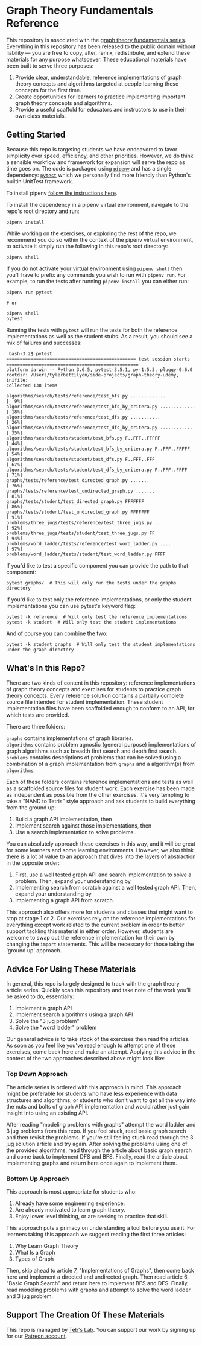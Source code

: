 # Graph Theory Fundamentals Reference

This repository is associated with the [graph theory fundamentals series](). Everything in this repository has been released to the public domain without liability — you are free to copy, alter, remix, redistribute, and extend these materials for any purpose whatsoever.  These educational materials have been built to serve three purposes:

1. Provide clear, understandable, reference implementations of graph theory concepts and algorithms targeted at people learning these concepts for the first time.
1. Create opportunities for learners to practice implementing important graph theory concepts and algorithms.
1. Provide a useful scaffold for educators and instructors to use in their own class materials.

## Getting Started

Because this repo is targeting students we have endeavored to favor simplicity over speed, efficiency, and other priorities. However, we do think a sensible workflow and framework for expansion will serve the repo as time goes on. The code is packaged using [`pipenv`](https://pipenv.readthedocs.io/en/latest/) and has a single dependency: [`pytest`](https://docs.pytest.org/en/latest/) which we personally find more friendly than Python's builtin UnitTest framework.

To install pipenv [follow the instructions here](https://pipenv.readthedocs.io/en/latest/install/#installing-pipenv).

To install the dependency in a pipenv virtual environment, navigate to the repo's root directory and run:

```
pipenv install
```

While working on the exercises, or exploring the rest of the repo, we recommend you do so within the context of the pipenv virtual environment, to activate it simply run the following in this repo's root directory:

```
pipenv shell
```

If you do not activate your virtual environment using `pipenv shell` then you'll have to prefix any commands you wish to run with `pipenv run`. For example, to run the tests after running `pipenv install` you can either run:

```
pipenv run pytest

# or

pipenv shell
pytest
```

Running the tests with `pytest` will run the tests for both the reference implementations as well as the student stubs. As a result, you should see a mix of failures and successes:

```
 bash-3.2$ pytest
================================================ test session starts =================================================
platform darwin -- Python 3.6.5, pytest-3.5.1, py-1.5.3, pluggy-0.6.0
rootdir: /Users/tylerbettilyon/side-projects/graph-theory-udemy, inifile:
collected 138 items                                                                                                  

algorithms/search/tests/reference/test_bfs.py .............                                                    [  9%]
algorithms/search/tests/reference/test_bfs_by_critera.py .............                                         [ 18%]
algorithms/search/tests/reference/test_dfs.py ...........                                                      [ 26%]
algorithms/search/tests/reference/test_dfs_by_critera.py ............                                          [ 35%]
algorithms/search/tests/student/test_bfs.py F..FFF..FFFFF                                                      [ 44%]
algorithms/search/tests/student/test_bfs_by_critera.py F..FFF..FFFFF                                           [ 54%]
algorithms/search/tests/student/test_dfs.py F..FFF..FFF                                                        [ 62%]
algorithms/search/tests/student/test_dfs_by_critera.py F..FFF..FFFF                                            [ 71%]
graphs/tests/reference/test_directed_graph.py .......                                                          [ 76%]
graphs/tests/reference/test_undirected_graph.py .......                                                        [ 81%]
graphs/tests/student/test_directed_graph.py FFFFFFF                                                            [ 86%]
graphs/tests/student/test_undirected_graph.py FFFFFFF                                                          [ 91%]
problems/three_jugs/tests/reference/test_three_jugs.py ..                                                      [ 92%]
problems/three_jugs/tests/student/test_three_jugs.py FF                                                        [ 94%]
problems/word_ladder/tests/reference/test_word_ladder.py ....                                                  [ 97%]
problems/word_ladder/tests/student/test_word_ladder.py FFFF    
```

If you'd like to test a specific component you can provide the path to that component:

```
pytest graphs/  # This will only run the tests under the graphs directory
```

If you'd like to test only the reference implementations, or only the student implementations you can use pytest's keyword flag:

```
pytest -k reference  # Will only test the reference implementations
pytest -k student  # Will only test the student implementations
```

And of course you can combine the two:

```
pytest -k student graphs  # Will only test the student implementations under the graph directory
```

## What's In this Repo?

There are two kinds of content in this repository: reference implementations of graph theory concepts and exercises for students to practice graph theory concepts. Every reference solution contains a partially complete source file intended for student implementation. These student implementation files have been scaffolded enough to conform to an API, for which tests are provided.

There are three folders:

`graphs` contains implementations of graph libraries.  
`algorithms` contains problem agnostic (general purpose) implementations of graph algorithms such as breadth first search and depth first search.  
`problems` contains descriptions of problems that can be solved using a combination of a graph implementation from `graphs` and a algorithm(s) from `algorithms`.

Each of these folders contains reference implementations and tests as well as a scaffolded source files for student work. Each exercise has been made as independent as possible from the other exercises. It's very tempting to take a "NAND to Tetris" style approach and ask students to build everything from the ground up:

1. Build a graph API implementation, then
1. Implement search against those implementations, then
1. Use a search implementation to solve problems...

You can absolutely approach these exercises in this way, and it will be great for some learners and some learning environments. However, we also think there is a lot of value to an approach that dives into the layers of abstraction in the opposite order:

1. First, use a well tested graph API and search implementation to solve a problem. Then, expand your understanding by
1. Implementing search from scratch against a well tested graph API. Then, expand your understanding by
1. Implementing a graph API from scratch.

This approach also offers more for students and classes that might want to stop at stage 1 or 2. Our exercises rely on the reference implementations for everything except work related to the current problem in order to better support tackling this material in either order. However, students are welcome to swap out the reference implementation for their own by changing the `import` statements. This will be necessary for those taking the 'ground up' approach.

## Advice For Using These Materials

In general, this repo is largely designed to track with the graph theory article series. Quickly scan this repository and take note of the work you'll be asked to do, essentially:

1. Implement a graph API
1. Implement search algorithms using a graph API
1. Solve the "3 jug problem"
1. Solve the "word ladder" problem

Our general advice is to take stock of the exercises then read the articles. As soon as you feel like you've read enough to attempt one of these exercises, come back here and make an attempt. Applying this advice in the context of the two approaches described above might look like:

### Top Down Approach

The article series is ordered with this approach in mind. This approach might be preferable for students who have less experience with data structures and algorithms, or students who don't want to get all the way into the nuts and bolts of graph API implementation and would rather just gain insight into using an existing API.

After reading "modeling problems with graphs" attempt the word ladder and 3 jug problems from this repo. If you feel stuck, read basic graph search and then revisit the problems. If you're still feeling stuck read through the 3 jug solution article and try again. After solving the problems using one of the provided algorithms, read through the article about basic graph search and come back to implement DFS and BFS. Finally, read the article about implementing graphs and return here once again to implement them.

### Bottom Up Approach

This approach is most appropriate for students who:

1. Already have some engineering experience.
1. Are already motivated to learn graph theory.
1. Enjoy lower level thinking, or are seeking to practice that skill.

This approach puts a primacy on understanding a tool before you use it. For learners taking this approach we suggest reading the first three articles:

1. Why Learn Graph Theory
1. What Is a Graph
1. Types of Graph

Then, skip ahead to article 7, "Implementations of Graphs", then come back here and implement a directed and undirected graph. Then read article 6, "Basic Graph Search" and return here to implement BFS and DFS. Finally, read modeling problems with graphs and attempt to solve the word ladder and 3 jug problem.

## Support The Creation Of These Materials

This repo is managed by [Teb's Lab](www.tebs-lab.com). You can support our work by signing up for our [Patreon account](www.patreon.com/tebslab).
